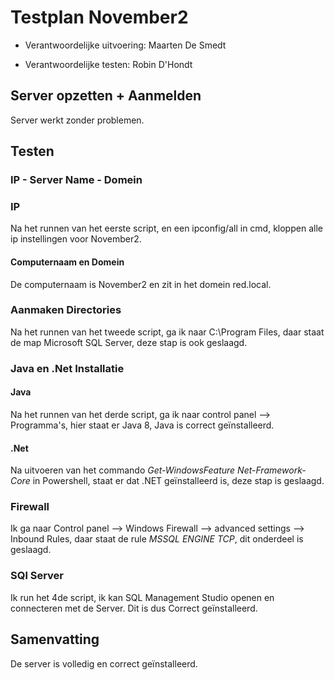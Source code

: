 # Testplan November2

* Verantwoordelijke uitvoering: Maarten De Smedt

* Verantwoordelijke testen: Robin D'Hondt

## Server opzetten + Aanmelden

Server werkt zonder problemen.


## Testen

### IP - Server Name - Domein

### IP

Na het runnen van het eerste script, en een ipconfig/all in cmd, kloppen alle ip instellingen voor November2.


#### Computernaam en Domein

De computernaam is November2 en zit in het domein red.local.


### Aanmaken Directories

Na het runnen van het tweede script, ga ik naar C:\Program Files, daar staat de map Microsoft SQL Server, deze stap is ook geslaagd.


### Java en .Net Installatie 

#### Java

Na het runnen van het derde script, ga ik naar control panel --> Programma's, hier staat er Java 8, Java is correct geïnstalleerd.

#### .Net

Na uitvoeren van het commando _Get-WindowsFeature Net-Framework-Core_ in Powershell, staat er dat .NET geïnstalleerd is, deze stap is geslaagd.

### Firewall

Ik ga naar Control panel --> Windows Firewall --> advanced settings --> Inbound Rules, daar staat de rule _MSSQL ENGINE TCP_, dit onderdeel is geslaagd.


### SQl Server

Ik run het 4de script, ik kan SQL Management Studio openen en connecteren met de Server.
Dit is dus Correct geïnstalleerd.

## Samenvatting

De server is volledig en correct geïnstalleerd.
